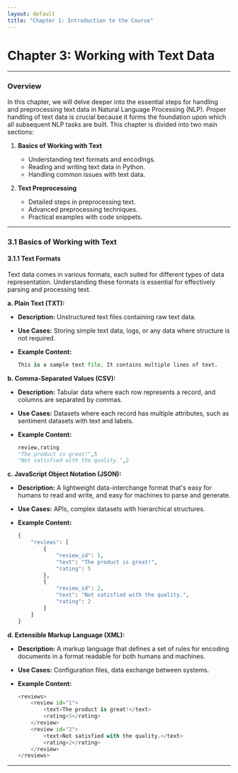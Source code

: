 ```yaml
---
layout: default
title: "Chapter 1: Introduction to the Course"
---
```


# **Chapter 3: Working with Text Data**

---

### **Overview**

In this chapter, we will delve deeper into the essential steps for handling and preprocessing text data in Natural Language Processing (NLP). Proper handling of text data is crucial because it forms the foundation upon which all subsequent NLP tasks are built. This chapter is divided into two main sections:

1. **Basics of Working with Text**
    
    - Understanding text formats and encodings.
    - Reading and writing text data in Python.
    - Handling common issues with text data.
2. **Text Preprocessing**
    
    - Detailed steps in preprocessing text.
    - Advanced preprocessing techniques.
    - Practical examples with code snippets.

---

### **3.1 Basics of Working with Text**

#### **3.1.1 Text Formats**

Text data comes in various formats, each suited for different types of data representation. Understanding these formats is essential for effectively parsing and processing text.

**a. Plain Text (TXT):**

- **Description:** Unstructured text files containing raw text data.
- **Use Cases:** Storing simple text data, logs, or any data where structure is not required.
- **Example Content:**
    
    ```python
    This is a sample text file. It contains multiple lines of text.
    ```

**b. Comma-Separated Values (CSV):**

- **Description:** Tabular data where each row represents a record, and columns are separated by commas.
- **Use Cases:** Datasets where each record has multiple attributes, such as sentiment datasets with text and labels.
- **Example Content:**
    
    ```python
    review,rating
    "The product is great!",5
    "Not satisfied with the quality.",2
    ```

**c. JavaScript Object Notation (JSON):**

- **Description:** A lightweight data-interchange format that's easy for humans to read and write, and easy for machines to parse and generate.
- **Use Cases:** APIs, complex datasets with hierarchical structures.
- **Example Content:**
    
    ```python
    {
        "reviews": [
            {
                "review_id": 1,
                "text": "The product is great!",
                "rating": 5
            },
            {
                "review_id": 2,
                "text": "Not satisfied with the quality.",
                "rating": 2
            }
        ]
    }
    ```

**d. Extensible Markup Language (XML):**

- **Description:** A markup language that defines a set of rules for encoding documents in a format readable for both humans and machines.
- **Use Cases:** Configuration files, data exchange between systems.
- **Example Content:**
    
    ```python
    <reviews>
        <review id="1">
            <text>The product is great!</text>
            <rating>5</rating>
        </review>
        <review id="2">
            <text>Not satisfied with the quality.</text>
            <rating>2</rating>
        </review>
    </reviews>
    ```

---
